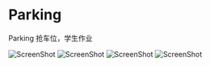 Parking
=======
Parking 抢车位，学生作业

![ScreenShot](https://raw.github.com/TonnyTao/Parking/master/ScreenShot/1.png)
![ScreenShot](https://raw.github.com/TonnyTao/Parking/master/ScreenShot/2.png)
![ScreenShot](https://raw.github.com/TonnyTao/Parking/master/ScreenShot/3.png)
![ScreenShot](https://raw.github.com/TonnyTao/Parking/master/ScreenShot/4.png)
